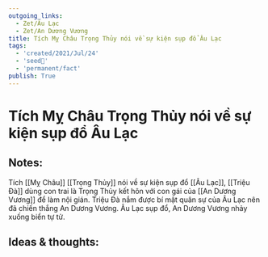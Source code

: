 ```yaml
---
outgoing_links:
  - Zet/Âu Lạc
  - Zet/An Dương Vương
title: Tích Mỵ Châu Trọng Thủy nói về sự kiện sụp đổ Âu Lạc
tags:
  - 'created/2021/Jul/24'
  - 'seed🥜'
  - 'permanent/fact'
publish: True
---
```

# Tích Mỵ Châu Trọng Thủy nói về sự kiện sụp đổ Âu Lạc

## Notes:
Tích [[Mỵ Châu]] [[Trọng Thủy]] nói về sự kiện sụp đổ [[Âu Lạc]], [[Triệu Đà]] dùng con trai là Trọng Thủy kết hôn với con gái của [[An Dương Vương]] để làm nội gián. Triệu Đà nắm được bí mật quân sự của Âu Lạc nên đã chiến thắng An Dương Vương. Âu Lạc sụp đổ, An Dương Vương nhảy xuống biển tự tử.

## Ideas & thoughts:
